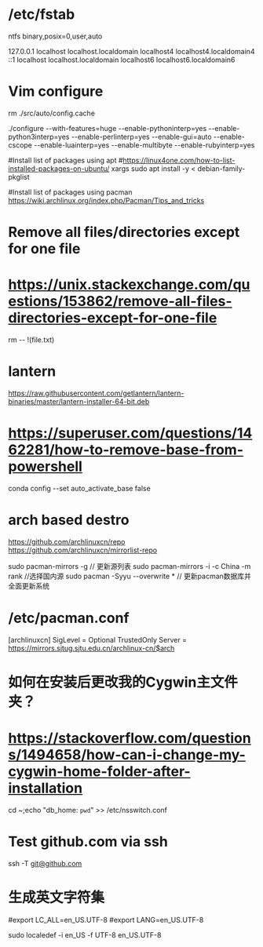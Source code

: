 # /etc/fstab
<Windows Path>                                        <Mount Point>    ntfs binary,posix=0,user,auto

127.0.0.1 localhost localhost.localdomain localhost4 localhost4.localdomain4 <your hostname>
::1 localhost localhost.localdomain localhost6 localhost6.localdomain6 <your hostname>

# Vim configure 
rm ./src/auto/config.cache

./configure --with-features=huge --enable-pythoninterp=yes --enable-python3interp=yes --enable-perlinterp=yes --enable-gui=auto --enable-cscope --enable-luainterp=yes --enable-multibyte --enable-rubyinterp=yes 

#Install list of packages using apt
#https://linux4one.com/how-to-list-installed-packages-on-ubuntu/
xargs sudo apt install -y < debian-family-pkglist

#Install list of packages using pacman
https://wiki.archlinux.org/index.php/Pacman/Tips_and_tricks

# Remove all files/directories except for one file
# https://unix.stackexchange.com/questions/153862/remove-all-files-directories-except-for-one-file
rm -- !(file.txt)

# lantern
https://raw.githubusercontent.com/getlantern/lantern-binaries/master/lantern-installer-64-bit.deb

# https://superuser.com/questions/1462281/how-to-remove-base-from-powershell
conda config --set auto_activate_base false

# arch based destro
https://github.com/archlinuxcn/repo
https://github.com/archlinuxcn/mirrorlist-repo

sudo pacman-mirrors -g // 更新源列表
sudo pacman-mirrors -i -c China -m rank //选择国内源
sudo pacman -Syyu --overwrite \*  // 更新pacman数据库并全面更新系统

# /etc/pacman.conf
[archlinuxcn]
SigLevel = Optional TrustedOnly
Server = https://mirrors.sjtug.sjtu.edu.cn/archlinux-cn/$arch

# 如何在安装后更改我的Cygwin主文件夹？
# https://stackoverflow.com/questions/1494658/how-can-i-change-my-cygwin-home-folder-after-installation
cd ~;echo "db_home: `pwd`" >> /etc/nsswitch.conf

# Test github.com via ssh
ssh -T git@github.com

# 生成英文字符集
#export LC_ALL=en_US.UTF-8
#export LANG=en_US.UTF-8

sudo localedef -i en_US -f UTF-8 en_US.UTF-8

